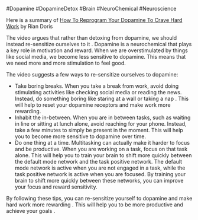 #Dopamine #DopamineDetox #Brain #NeuroChemical #Neuroscience 


Here is a summary of [How To Reprogram Your Dopamine To Crave Hard Work](http://www.youtube.com/watch?v=8GUNhGRlQDU) by Rian Doris

The video argues that rather than detoxing from dopamine, we should instead re-sensitize ourselves to it . Dopamine is a neurochemical that plays a key role in motivation and reward. When we are overstimulated by things like social media, we become less sensitive to dopamine. This means that we need more and more stimulation to feel good.

The video suggests a few ways to re-sensitize ourselves to dopamine:

- Take boring breaks. When you take a break from work, avoid doing stimulating activities like checking social media or reading the news. Instead, do something boring like staring at a wall or taking a nap . This will help to reset your dopamine receptors and make work more rewarding.
- Inhabit the in-between. When you are in between tasks, such as waiting in line or sitting at lunch alone, avoid reaching for your phone. Instead, take a few minutes to simply be present in the moment. This will help you to become more sensitive to dopamine over time.
- Do one thing at a time. Multitasking can actually make it harder to focus and be productive. When you are working on a task, focus on that task alone. This will help you to train your brain to shift more quickly between the default mode network and the task positive network. The default mode network is active when you are not engaged in a task, while the task positive network is active when you are focused. By training your brain to shift more quickly between these networks, you can improve your focus and reward sensitivity.

By following these tips, you can re-sensitize yourself to dopamine and make hard work more rewarding . This will help you to be more productive and achieve your goals .